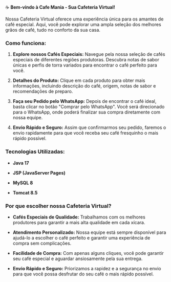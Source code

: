 ☕ **Bem-vindo à Cafe Mania - Sua Cafeteria Virtual!**

Nossa Cafeteria Virtual oferece uma experiência única para os amantes de café especial. Aqui, você pode explorar uma ampla seleção dos melhores grãos de café, tudo no conforto da sua casa.

### Como funciona:

1. **Explore nossos Cafés Especiais:**
   Navegue pela nossa seleção de cafés especiais de diferentes regiões produtoras. Descubra notas de sabor únicas e perfis de torra variados para encontrar o café perfeito para você.

2. **Detalhes do Produto:**
   Clique em cada produto para obter mais informações, incluindo descrição do café, origem, notas de sabor e recomendações de preparo.

3. **Faça seu Pedido pelo WhatsApp:**
   Depois de encontrar o café ideal, basta clicar no botão "Comprar pelo WhatsApp". Você será direcionado para o WhatsApp, onde poderá finalizar sua compra diretamente com nossa equipe.

4. **Envio Rápido e Seguro:**
   Assim que confirmarmos seu pedido, faremos o envio rapidamente para que você receba seu café fresquinho o mais rápido possível.

### Tecnologias Utilizadas:

- **Java 17**

- **JSP (JavaServer Pages)**

- **MySQL 8**

- **Tomcat 8.5**

### Por que escolher nossa Cafeteria Virtual?

- **Cafés Especiais de Qualidade:** Trabalhamos com os melhores produtores para garantir a mais alta qualidade em cada xícara.

- **Atendimento Personalizado:** Nossa equipe está sempre disponível para ajudá-lo a escolher o café perfeito e garantir uma experiência de compra sem complicações.

- **Facilidade de Compra:** Com apenas alguns cliques, você pode garantir seu café especial e aguardar ansiosamente pela sua entrega.

- **Envio Rápido e Seguro:** Priorizamos a rapidez e a segurança no envio para que você possa desfrutar do seu café o mais rápido possível.
